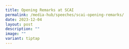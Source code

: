 ```yaml
---
title: Opening Remarks at SCAI
permalink: /media-hub/speeches/scai-opening-remarks/
date: 2023-12-04
layout: post
description: ""
image: ""
variant: tiptap
---
```

